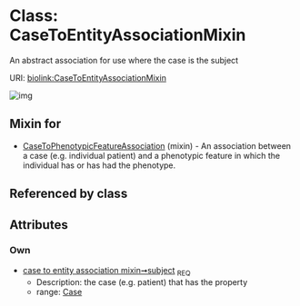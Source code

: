 
# Class: CaseToEntityAssociationMixin


An abstract association for use where the case is the subject

URI: [biolink:CaseToEntityAssociationMixin](https://w3id.org/biolink/vocab/CaseToEntityAssociationMixin)


![img](http://yuml.me/diagram/nofunky;dir:TB/class/[Case]<subject%201..1-%20[CaseToEntityAssociationMixin],[CaseToPhenotypicFeatureAssociation]uses%20-.->[CaseToEntityAssociationMixin],[CaseToPhenotypicFeatureAssociation],[Case])

## Mixin for

 * [CaseToPhenotypicFeatureAssociation](CaseToPhenotypicFeatureAssociation.md) (mixin)  - An association between a case (e.g. individual patient) and a phenotypic feature in which the individual has or has had the phenotype.

## Referenced by class


## Attributes


### Own

 * [case to entity association mixin➞subject](case_to_entity_association_mixin_subject.md)  <sub>REQ</sub>
     * Description: the case (e.g. patient) that has the property
     * range: [Case](Case.md)
